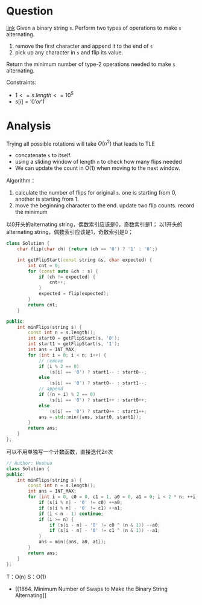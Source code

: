 
# Question
[link](https://leetcode-cn.com/problems/minimum-number-of-flips-to-make-the-binary-string-alternating/)
Given a binary string `s`. Perform two types of operations to make `s` alternating.
1. remove the first character and append it to the end of `s`
2. pick up any character in `s` and flip its value. 

Return the minimum number of type-2 operations needed to make `s` alternating. 

Constraints:
- $1 <= s.length <= 10^5$
- $s[i]='0'or'1'$


# Analysis
Trying all possible rotations will take $O(n^2)$ that leads to TLE

- concatenate `s` to itself.
- using a sliding window of length `n` to check how many flips needed
- We can update the count in O(1) when moving to the next window.

Algorithm：
1. calculate the number of flips for original `s`. one is starting from 0, another is starting from 1.
2. move the beginning character to the end. update two flip counts. record the minimum

以0开头的alternating string，偶数索引应该是0，奇数索引是1；
以1开头的alternating string，偶数索引应该是1，奇数索引是0；
```cpp
class Solution {
    char flip(char ch) {return (ch == '0') ? '1' : '0';}

    int getFlipStart(const string &s, char expected) {
        int cnt = 0;
        for (const auto &ch : s) {
            if (ch != expected) {
                cnt++;
            }
            expected = flip(expected);
        }
        return cnt;
    }

public:
    int minFlips(string s) {
        const int n = s.length();
        int start0 = getFlipStart(s, '0');
        int start1 = getFlipStart(s, '1');
        int ans = INT_MAX;
        for (int i = 0; i < n; i++) {
			// remove
            if (i % 2 == 0)
                (s[i] == '0') ? start1-- : start0--;
            else
                (s[i] == '0') ? start0-- : start1--;
			// append
            if ((n + i) % 2 == 0)
                (s[i] == '0') ? start1++ : start0++;
            else 
                (s[i] == '0') ? start0++ : start1++;
            ans = std::min({ans, start0, start1});
        }
        return ans;
    }
};
```

可以不用单独写一个计数函数，直接迭代$2n$次
```cpp
// Author: Huahua 
class Solution { 
public: 
    int minFlips(string s) { 
        const int n = s.length(); 
        int ans = INT_MAX; 
        for (int i = 0, c0 = 0, c1 = 1, a0 = 0, a1 = 0; i < 2 * n; ++i, c0 ^= 1, c1 ^= 1) { 
            if (s[i % n] - '0' != c0) ++a0; 
            if (s[i % n] - '0' != c1) ++a1; 
            if (i < n - 1) continue; 
            if (i >= n) { 
                if (s[i - n] - '0' != c0 ^ (n & 1)) --a0; 
                if (s[i - n] - '0' != c1 ^ (n & 1)) --a1; 
            } 
            ans = min({ans, a0, a1}); 
        } 
        return ans; 
    } 
};
```
T：O(n)
S：O(1)

- [[1864. Minimum Number of Swaps to Make the Binary String Alternating]]